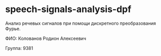 # speech-signals-analysis-dpf

Анализ речевых сигналов при помощи дискретного преобразования Фурье.

ФИО: Колованов Родион Алексеевич

Группа: 9381
